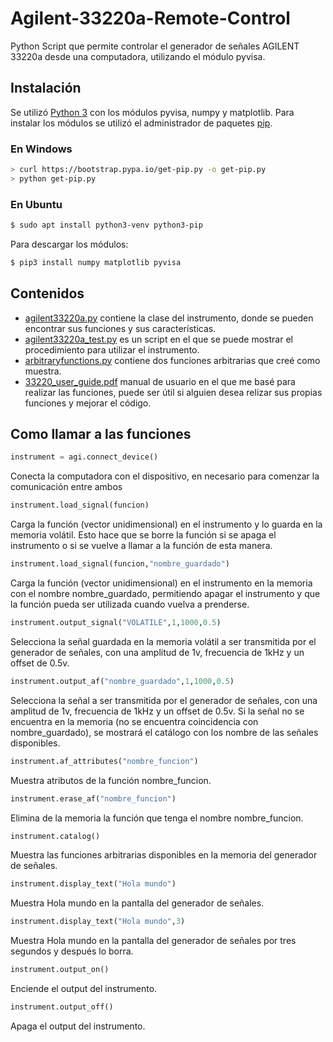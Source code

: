 # Agilent-33220a-Remote-Control
Python Script que permite controlar el generador de señales AGILENT 33220a desde una computadora, utilizando el módulo pyvisa.

## Instalación
Se utilizó [Python 3](https://www.python.org/) con los módulos pyvisa, numpy y matplotlib. Para instalar los módulos se utilizó el administrador de paquetes [pip](https://pypi.org/project/pip/).
### En Windows
```sh
> curl https://bootstrap.pypa.io/get-pip.py -o get-pip.py
> python get-pip.py
```
### En Ubuntu
```sh
$ sudo apt install python3-venv python3-pip
```
Para descargar los módulos:
```sh
$ pip3 install numpy matplotlib pyvisa
```
## Contenidos
* [agilent33220a.py](https://github.com/Quik-e/Agilent-33220a-Remote-Control/blob/master/agilent33220a.py) contiene la clase del instrumento, donde se pueden encontrar sus funciones y sus características.
* [agilent33220a_test.py](https://github.com/Quik-e/Agilent-33220a-Remote-Control/blob/master/agilent33220a_test.py) es un script en el que se puede mostrar el procedimiento para utilizar el instrumento.
* [arbitraryfunctions.py](https://github.com/Quik-e/Agilent-33220a-Remote-Control/blob/master/arbitraryfunctions.py) contiene dos funciones arbitrarias que creé como muestra.
* [33220_user_guide.pdf](https://github.com/Quik-e/Agilent-33220a-Remote-Control/blob/master/33220_user_guide.pdf) manual de usuario en el que me basé para realizar las funciones, puede ser útil si alguien desea relizar sus propias funciones y mejorar el código.
## Como llamar a las funciones
```python
instrument = agi.connect_device()
```
Conecta la computadora con el dispositivo, en necesario para comenzar la comunicación entre ambos

```python
instrument.load_signal(funcion)
```
Carga la función (vector unidimensional) en el instrumento y lo guarda en la memoria volátil. Esto hace que se borre la función si se apaga el instrumento o si se vuelve a llamar a la función de esta manera.

```python
instrument.load_signal(funcion,"nombre_guardado")
```
Carga la función (vector unidimensional) en el instrumento en la memoria con el nombre nombre_guardado, permitiendo apagar el instrumento y que la función pueda ser utilizada cuando vuelva a prenderse.

```python
instrument.output_signal("VOLATILE",1,1000,0.5)
```
Selecciona la señal guardada en la memoria volátil a ser transmitida por el generador de señales, con una amplitud de 1v, frecuencia de 1kHz y un offset de 0.5v.

```python
instrument.output_af("nombre_guardado",1,1000,0.5)
```
Selecciona la señal a ser transmitida por el generador de señales, con una amplitud de 1v, frecuencia de 1kHz y un offset de 0.5v. Si la señal no se encuentra en la memoria (no se encuentra coincidencia con nombre_guardado), se mostrará el catálogo con los nombre de las señales disponibles.

```python
instrument.af_attributes("nombre_funcion")
```
Muestra atributos de la función nombre_funcion.

```python
instrument.erase_af("nombre_funcion")
```
Elimina de la memoria la función que tenga el nombre nombre_funcion.

```python
instrument.catalog()
```
Muestra las funciones arbitrarias disponibles en la memoria del generador de señales.

```python
instrument.display_text("Hola mundo")
```
Muestra Hola mundo en la pantalla del generador de señales.

```python
instrument.display_text("Hola mundo",3)
```
Muestra Hola mundo en la pantalla del generador de señales por tres segundos y después lo borra.

```python
instrument.output_on()
```
Enciende el output del instrumento.

```python
instrument.output_off()
```
Apaga el output del instrumento.


